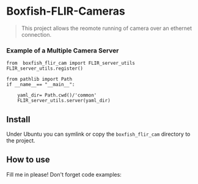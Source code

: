 # Boxfish-FLIR-Cameras
> This project allows the reomote running of camera over an ethernet connection. 


### Example of a Multiple Camera Server

```
from  boxfish_flir_cam import FLIR_server_utils
FLIR_server_utils.register()  

from pathlib import Path
if __name__== "__main__":

    yaml_dir= Path.cwd()/'common'
    FLIR_server_utils.server(yaml_dir)
```

## Install

Under Ubuntu you can symlink or copy the  `boxfish_flir_cam` directory to the project.

## How to use

Fill me in please! Don't forget code examples:




